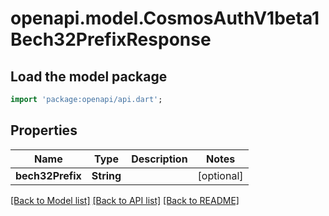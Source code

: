 # openapi.model.CosmosAuthV1beta1Bech32PrefixResponse

## Load the model package
```dart
import 'package:openapi/api.dart';
```

## Properties
Name | Type | Description | Notes
------------ | ------------- | ------------- | -------------
**bech32Prefix** | **String** |  | [optional] 

[[Back to Model list]](../README.md#documentation-for-models) [[Back to API list]](../README.md#documentation-for-api-endpoints) [[Back to README]](../README.md)


